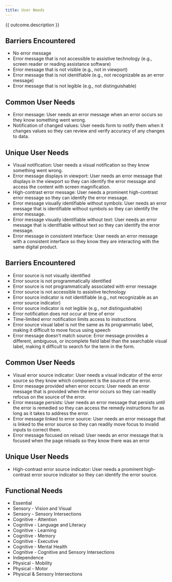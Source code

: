 ```yaml
---
title: User Needs
---
```


<div class="normative">
  <p>{{ outcome.description }}</p>
</div>

## Barriers Encountered

*   No error message
*   Error message that is not accessible to assistive technology (e.g., screen reader or reading assistance software)
*   Error message that is not visible (e.g., not in viewport)
*   Error message that is not identifiable (e.g., not recognizable as an error message)
*   Error message that is not legible (e.g., not distinguishable)

## Common User Needs

*   Error message: User needs an error message when an error occurs so they know something went wrong.
*   Notification of changed values: User needs form to notify them when it changes values so they can review and verify accuracy of any changes to data.

## Unique User Needs

*   Visual notification: User needs a visual notification so they know something went wrong.
*   Error message displays in viewport: User needs an error message that displays in the viewport so they can identify the error message and access the content with screen magnification.
*   High-contrast error message: User needs a prominent high-contrast error message so they can identify the error message.
*   Error message visually identifiable without symbols: User needs an error message that is identifiable without symbols so they can identify the error message.
*   Error message visually identifiable without text: User needs an error message that is identifiable without text so they can identify the error message.
*   Error message in consistent interface: User needs an error message with a consistent interface so they know they are interacting with the same digital product.

## Barriers Encountered

*   Error source is not visually identified
*   Error source is not programmatically identified
*   Error source is not programmatically associated with error message
*   Error source is not accessible to assistive technology
*   Error source indicator is not identifiable (e.g., not recognizable as an error source indicator)
*   Error source indicator is not legible (e.g., not distinguishable)
*   Error notification does not occur at time of error
*   Time-limited error notification limits access to instructions
*   Error source visual label is not the same as its programmatic label, making it difficult to move focus using speech
*   Error message doesn’t match source: Error message provides a different, ambiguous, or incomplete field label than the searchable visual label, making it difficult to search for the term in the form.

## Common User Needs

*   Visual error source indicator: User needs a visual indicator of the error source so they know which component is the source of the error.
*   Error message provided when error occurs: User needs an error message that is provided when the error occurs so they can readily refocus on the source of the error.
*   Error message persists: User needs an error message that persists until the error is remedied so they can access the remedy instructions for as long as it takes to address the error.
*   Error message linked to error source: User needs an error message that is linked to the error source so they can readily move focus to invalid inputs to correct them.
*   Error message focused on reload: User needs an error message that is focused when the page reloads so they know there was an error

## Unique User Needs

*   High-contrast error source indicator: User needs a prominent high-contrast error source indicator so they can identify the error source.

## Functional Needs

*   Essential
*   Sensory - Vision and Visual
*   Sensory - Sensory Intersections
*   Cognitive - Attention
*   Cognitive - Language and Literacy
*   Cognitive - Learning
*   Cognitive - Memory
*   Cognitive - Executive
*   Cognitive - Mental Health
*   Cognitive - Cognitive and Sensory Intersections
*   Independence
*   Physical - Mobility
*   Physical - Motor
*   Physical & Sensory Intersections
